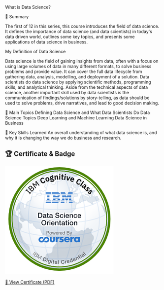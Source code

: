 What is Data Science?

📄 Summary

The first of 12 in this series, this course introduces the field of data science. It defines the importance of data science (and data scientists) in today's data driven world, outlines some key topics, and presents some applications of data science in business.

My Definition of Data Science

Data science is the field of gaining insights from data, often with a focus on using large volumes of data in many different formats, to solve business problems and provide value. It can cover the full data lifecycle from gathering data, analysis, modelling, and deployment of a solution. Data scientists do data science by applying scientific methods, programming skills, and analytical thinking. Aside from the technical aspects of data science, another important skill used by data scientists is the communication of findings/solutions by story-telling, as data should be used to solve problems, drive narratives, and lead to good decision making.

📑 Main Topics
Defining Data Science and What Data Scientists Do
Data Science Topics
Deep Learning and Machine Learning
Data Science in Business

🔑 Key Skills Learned
An overall understanding of what data science is, and why it is changing the way we do business and research.

## 🏆 Certificate & Badge

[![Course Badge](badge.png)](certificate.pdf)

[📄 View Certificate (PDF)](certificate.pdf)


